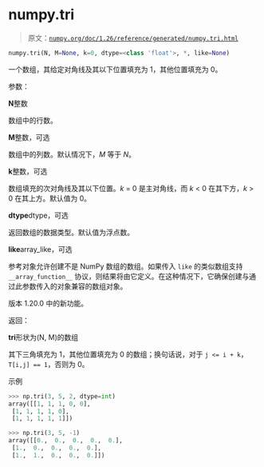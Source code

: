 # numpy.tri

> 原文：[`numpy.org/doc/1.26/reference/generated/numpy.tri.html`](https://numpy.org/doc/1.26/reference/generated/numpy.tri.html)

```py
numpy.tri(N, M=None, k=0, dtype=<class 'float'>, *, like=None)
```

一个数组，其给定对角线及其以下位置填充为 1，其他位置填充为 0。

参数：

**N**整数

数组中的行数。

**M**整数，可选

数组中的列数。默认情况下，*M* 等于 *N*。

**k**整数，可选

数组填充的次对角线及其以下位置。*k* = 0 是主对角线，而 *k* < 0 在其下方，*k* > 0 在其上方。默认值为 0。

**dtype**dtype，可选

返回数组的数据类型。默认值为浮点数。

**like**array_like，可选

参考对象允许创建不是 NumPy 数组的数组。如果传入 `like` 的类似数组支持 `__array_function__` 协议，则结果将由它定义。在这种情况下，它确保创建与通过此参数传入的对象兼容的数组对象。

版本 1.20.0 中的新功能。

返回：

**tri**形状为(N, M)的数组

其下三角填充为 1，其他位置填充为 0 的数组；换句话说，对于 `j <= i + k`，`T[i,j] == 1`，否则为 0。

示例

```py
>>> np.tri(3, 5, 2, dtype=int)
array([[1, 1, 1, 0, 0],
 [1, 1, 1, 1, 0],
 [1, 1, 1, 1, 1]]) 
```

```py
>>> np.tri(3, 5, -1)
array([[0.,  0.,  0.,  0.,  0.],
 [1.,  0.,  0.,  0.,  0.],
 [1.,  1.,  0.,  0.,  0.]]) 
```
